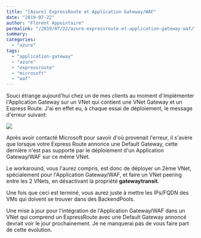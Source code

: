 ```yaml
---
title: "[Azure] ExpressRoute et Application Gateway/WAF"
date: "2019-07-22"
author: "Florent Appointaire"
permalink: "/2019/07/22/azure-expressroute-et-application-gateway-waf/"
summary:
categories: 
  - "azure"
tags: 
  - "application-gateway"
  - "azure"
  - "expressroute"
  - "microsoft"
  - "waf"
---
```

Souci étrange aujourd'hui chez un de mes clients au moment d'implémenter l'Application Gateway sur un VNet qui contient une VNet Gateway et un Express Route. J'ai en effet eu, à chaque essai de déploiement, le message d'erreur suivant:

![](https://cloudyjourney.fr/wp-content/uploads/2019/07/AppGW-ER-01.png)

Après avoir contacté Microsoft pour savoir d'où provenait l'erreur, il s'avère que lorsque votre Express Route annonce une Default Gateway, cette dernière n'est pas supporté par le déploiement d'un Application Gateway/WAF sur ce même VNet.

Le workaround, vous l'aurez compris, est donc de déployer un 2ème VNet, spécialement pour l'Application Gateway/WAF, et faire un VNet peering entre les 2 VNets, en désactivant la propriété **gatewaytransit**.

Une fois que ceci est terminé, vous aurez juste à mettre les IPs/FQDN des VMs qui doivent se trouver dans des BackendPools.

Une mise à jour pour l'intégration de l'Application Gateway/WAF dans un VNet qui comprend un ExpressRoute avec une Default Gateway annoncé devrait voir le jour prochainement. Je ne manquerai pas de vous faire part de cette évolution.
